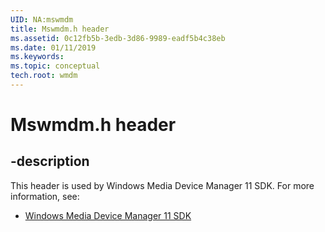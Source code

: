 ```yaml
---
UID: NA:mswmdm
title: Mswmdm.h header
ms.assetid: 0c12fb5b-3edb-3d86-9989-eadf5b4c38eb
ms.date: 01/11/2019
ms.keywords: 
ms.topic: conceptual
tech.root: wmdm
---
```


# Mswmdm.h header


## -description


This header is used by Windows Media Device Manager 11 SDK. For more information, see:

- [Windows Media Device Manager 11 SDK](../_wmdm/index.md)

